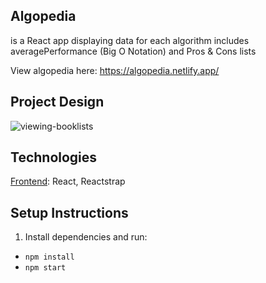## Algopedia 
is a React app displaying data for each algorithm includes averagePerformance (Big O Notation) and Pros & Cons lists

View algopedia here: https://algopedia.netlify.app/

## Project Design

![viewing-booklists](algopedia.gif)

## Technologies

<u>Frontend</u>: React, Reactstrap


## Setup Instructions

1. Install dependencies and run:
- `npm install`
- `npm start`
